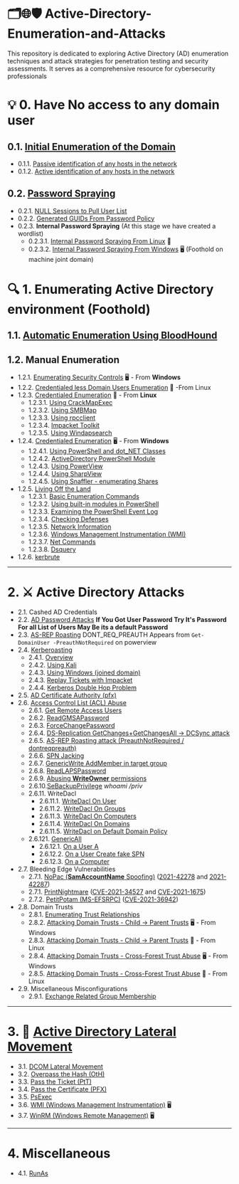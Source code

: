 # 🗂️🌐🛡️ Active-Directory-Enumeration-and-Attacks
This repository is dedicated to exploring Active Directory (AD) enumeration techniques and attack strategies for penetration testing and security assessments. It serves as a comprehensive resource for cybersecurity professionals
# 💡 0. Have No access to any domain user
## 0.1. [Initial Enumeration of the Domain](https://github.com/MGamalCYSEC/Active-Directory-Enumeration-and-Attacks/blob/main/AD%20Enumeration/Initial%20Enumeration%20of%20the%20Domain.md)
  - 0.1.1. [Passive identification of any hosts in the network](https://github.com/MGamalCYSEC/Active-Directory-Enumeration-and-Attacks/blob/main/AD%20Enumeration/Passive_identification.md)
  - 0.1.2. [Active identification of any hosts in the network](https://github.com/MGamalCYSEC/Active-Directory-Enumeration-and-Attacks/blob/main/AD%20Enumeration/Active_identification.md)
## 0.2. [Password Spraying](https://github.com/MGamalCYSEC/Active-Directory-Enumeration-and-Attacks/blob/main/AD%20Enumeration/Password%20Spraying.md)
  - 0.2.1. [NULL Sessions to Pull User List](https://github.com/MGamalCYSEC/Active-Directory-Enumeration-and-Attacks/blob/main/AD%20Enumeration/NULL%20Sessions.md#null-sessions-to-pull-user-list)
  - 0.2.2. [Generated GUIDs From Password Policy](https://github.com/MGamalCYSEC/Active-Directory-Enumeration-and-Attacks/blob/main/AD%20Enumeration/Password%20Policy%20Enum.md)
  - 0.2.3. **Internal Password Spraying** (At this stage  we have created a wordlist)
     - 0.2.3.1. [Internal Password Spraying From Linux](https://github.com/MGamalCYSEC/Active-Directory-Enumeration-and-Attacks/blob/main/AD%20Enumeration/Password%20Spraying%20from%20Linux.md) 🐧
     - 0.2.3.2. [Internal Password Spraying From Windows](https://github.com/MGamalCYSEC/Active-Directory-Enumeration-and-Attacks/blob/main/AD%20Enumeration/Password%20Spraying%20from%20Windows.md) 🖥️ (Foothold on machine joint domain)
# 🔍 1. Enumerating Active Directory environment (Foothold) 
## 1.1. [Automatic Enumeration Using BloodHound](https://github.com/MGamalCYSEC/Active-Directory-Enumeration-and-Attacks/blob/main/AD%20Enumeration/AD%20Automatic%20Enumeration.md)
## 1.2. Manual Enumeration
  - 1.2.1. [Enumerating Security Controls](https://github.com/MGamalCYSEC/Active-Directory-Enumeration-and-Attacks/blob/main/AD%20Enumeration/Enumerating%20Security%20Controls.md) 🖥️ - From **Windows**
  - 1.2.2. [Credentialed less Domain Users Enumeration](https://github.com/MGamalCYSEC/Active-Directory-Enumeration-and-Attacks/blob/main/AD%20Enumeration/DomainUsers.md) 🐧 -From Linux
  - 1.2.3. [Credentialed Enumeration](https://github.com/MGamalCYSEC/Active-Directory-Enumeration-and-Attacks/blob/main/AD%20Enumeration/Manual%20Enumeration/Credentialed%20Enumeration%20from%20linux.md) 🐧 - From **Linux**
      - 1.2.3.1. [Using CrackMapExec](https://github.com/MGamalCYSEC/Active-Directory-Enumeration-and-Attacks/blob/main/AD%20Enumeration/Manual%20Enumeration/Credentialed%20Enumeration.md#using-crackmapexec-now-netexec)
      - 1.2.3.2. [Using SMBMap](https://github.com/MGamalCYSEC/Active-Directory-Enumeration-and-Attacks/blob/main/AD%20Enumeration/Manual%20Enumeration/Credentialed%20Enumeration.md#using-smbmap)
      - 1.2.3.3. [Using rpcclient](https://github.com/MGamalCYSEC/Active-Directory-Enumeration-and-Attacks/blob/main/AD%20Enumeration/Manual%20Enumeration/Credentialed%20Enumeration%20from%20linux.md#using-rpcclient)
      - 1.2.3.4. [Impacket Toolkit](https://github.com/MGamalCYSEC/Active-Directory-Enumeration-and-Attacks/blob/main/AD%20Enumeration/Manual%20Enumeration/Credentialed%20Enumeration.md#impacket-toolkit)
      - 1.2.3.5. [Using Windapsearch](https://github.com/MGamalCYSEC/Active-Directory-Enumeration-and-Attacks/blob/main/AD%20Enumeration/Manual%20Enumeration/Credentialed%20Enumeration.md#using-windapsearch-that-utilizing-ldap-queries)
  - 1.2.4. [Credentialed Enumeration](https://github.com/MGamalCYSEC/Active-Directory-Enumeration-and-Attacks/blob/main/AD%20Enumeration/Manual%20Enumeration/Credentialed%20Enumeration%20-%20from%20Windows.md) 🖥️ - From **Windows**
      - 1.2.4.1. [Using PowerShell and dot_NET Classes](https://github.com/MGamalCYSEC/Active-Directory-Enumeration-and-Attacks/blob/main/AD%20Enumeration/Manual%20Enumeration/Using%20PowerShell%20and%20dot_NET%20Classes.md)
      - 1.2.4.2. [ActiveDirectory PowerShell Module](https://github.com/MGamalCYSEC/Active-Directory-Enumeration-and-Attacks/blob/main/AD%20Enumeration/Manual%20Enumeration/ActiveDirectory%20PowerShell.md)
      - 1.2.4.3. [Using PowerView](https://github.com/MGamalCYSEC/Active-Directory-Enumeration-and-Attacks/blob/main/AD%20Enumeration/Manual%20Enumeration/PowerView.md)
      - 1.2.4.4. [Using SharpView](https://github.com/MGamalCYSEC/Active-Directory-Enumeration-and-Attacks/blob/main/AD%20Enumeration/Manual%20Enumeration/SharpView.md)
      - 1.2.4.5. [Using Snaffler - enumerating Shares](https://github.com/MGamalCYSEC/Active-Directory-Enumeration-and-Attacks/blob/main/AD%20Enumeration/Manual%20Enumeration/Snaffler.md)
  - 1.2.5. [Living Off the Land](https://github.com/MGamalCYSEC/Active-Directory-Enumeration-and-Attacks/blob/main/AD%20Enumeration/Manual%20Enumeration/Living%20Off%20the%20Land.md)
      - 1.2.3.1. [Basic Enumeration Commands](https://github.com/MGamalCYSEC/Active-Directory-Enumeration-and-Attacks/blob/main/AD%20Enumeration/Manual%20Enumeration/Living%20Off%20the%20Land.md#basic-enumeration-commands)
      - 1.2.3.2. [Using built-in modules in PowerShell](https://github.com/MGamalCYSEC/Active-Directory-Enumeration-and-Attacks/blob/main/AD%20Enumeration/Manual%20Enumeration/Living%20Off%20the%20Land.md#using-built-in-modules-in-powershell)
      - 1.2.3.3. [Examining the PowerShell Event Log](https://github.com/MGamalCYSEC/Active-Directory-Enumeration-and-Attacks/blob/main/AD%20Enumeration/Manual%20Enumeration/Living%20Off%20the%20Land.md#examining-the-powershell-event-log)
      - 1.2.3.4. [Checking Defenses](https://github.com/MGamalCYSEC/Active-Directory-Enumeration-and-Attacks/blob/main/AD%20Enumeration/Manual%20Enumeration/Living%20Off%20the%20Land.md#checking-defenses)
      - 1.2.3.5. [Network Information](https://github.com/MGamalCYSEC/Active-Directory-Enumeration-and-Attacks/blob/main/AD%20Enumeration/Manual%20Enumeration/Living%20Off%20the%20Land.md#network-information)
      - 1.2.3.6. [Windows Management Instrumentation (WMI)](https://github.com/MGamalCYSEC/Active-Directory-Enumeration-and-Attacks/blob/main/AD%20Enumeration/Manual%20Enumeration/Living%20Off%20the%20Land.md#windows-management-instrumentation-wmi)
      - 1.2.3.7. [Net Commands](https://github.com/MGamalCYSEC/Active-Directory-Enumeration-and-Attacks/blob/main/AD%20Enumeration/Manual%20Enumeration/Living%20Off%20the%20Land.md#net-commands)
      - 1.2.3.8. [Dsquery](https://github.com/MGamalCYSEC/Active-Directory-Enumeration-and-Attacks/blob/main/AD%20Enumeration/Manual%20Enumeration/Living%20Off%20the%20Land.md#dsquery)
  - 1.2.6. [kerbrute](https://github.com/MGamalCYSEC/Active-Directory-Enumeration-and-Attacks/blob/main/AD%20Enumeration/Manual%20Enumeration/Kerbrute.md)

---
# 2. ⚔️ Active Directory Attacks
- 2.1. Cashed AD Credentials
- 2.2. [AD Password Attacks](https://github.com/MGamalCYSEC/Active-Directory-Enumeration-and-Attacks/blob/main/Active%20Directory%20Attacks/AD%20Password%20Attacks.md) **If You Got User Password Try It's Password For all List of Users May Be its a default Password**
- 2.3. [AS-REP Roasting](https://github.com/MGamalCYSEC/Active-Directory-Enumeration-and-Attacks/blob/main/Active%20Directory%20Attacks/AS-REP%20Roasting.md) 
  DONT_REQ_PREAUTH Appears from `Get-DomainUser -PreauthNotRequired` on powerview
- 2.4. [Kerberoasting](https://github.com/MGamalCYSEC/Active-Directory-Enumeration-and-Attacks/blob/main/Active%20Directory%20Attacks/Kerberoasting.md) 
  - 2.4.1. [Overview](https://github.com/MGamalCYSEC/Active-Directory-Enumeration-and-Attacks/blob/main/Active%20Directory%20Attacks/Kerberoasting.md#kerberoasting)
  - 2.4.2. [Using Kali](https://github.com/MGamalCYSEC/Active-Directory-Enumeration-and-Attacks/blob/main/Active%20Directory%20Attacks/Kerberoasting.md#perform-kerberoasting-using-kali)
  - 2.4.3. [Using Windows (joined domain)](https://github.com/MGamalCYSEC/Active-Directory-Enumeration-and-Attacks/blob/main/Active%20Directory%20Attacks/Kerberoasting.md#perform-kerberoasting-on-windows-joined-domain)
  - 2.4.3. [Replay Tickets with Impacket](https://github.com/MGamalCYSEC/Active-Directory-Enumeration-and-Attacks/blob/main/Active%20Directory%20Attacks/Kerberoasting.md#replay-tickets-with-impacket)
  - 2.4.4. [Kerberos Double Hop Problem](https://github.com/MGamalCYSEC/Active-Directory-Enumeration-and-Attacks/blob/main/Active%20Directory%20Attacks/Kerberos%20Double%20Hop%20Problem.md)
- 2.5. [AD Certificate Authority (pfx)](https://github.com/MGamalCYSEC/Active-Directory-Enumeration-and-Attacks/blob/main/Active%20Directory%20Attacks/AD%20Certificate%20Authority.md) 
- 2.6. [Access Control List (ACL) Abuse](https://github.com/MGamalCYSEC/Active-Directory-Enumeration-and-Attacks/tree/main/Active%20Directory%20Attacks/Access%20Control%20List%20(ACL)%20Abuse)
  - 2.6.1. [Get Remote Access Users](https://github.com/MGamalCYSEC/Active-Directory-Enumeration-and-Attacks/blob/main/Active%20Directory%20Attacks/Access%20Control%20List%20(ACL)%20Abuse/Remote%20Access%20Users.md)
  - 2.6.2. [ReadGMSAPassword](https://github.com/MGamalCYSEC/Active-Directory-Enumeration-and-Attacks/blob/main/Active%20Directory%20Attacks/Access%20Control%20List%20(ACL)%20Abuse/ReadGMSAPassword.md)
  - 2.6.3. [ForceChangePassword](https://github.com/MGamalCYSEC/Active-Directory-Enumeration-and-Attacks/blob/main/Active%20Directory%20Attacks/Access%20Control%20List%20(ACL)%20Abuse/ForceChangePassword.md)
  - 2.6.4. [DS-Replication GetChanges+GetChangesAll -> DCSync attack](https://github.com/MGamalCYSEC/Active-Directory-Enumeration-and-Attacks/blob/main/Active%20Directory%20Attacks/Access%20Control%20List%20(ACL)%20Abuse/DS-Replication-Get-Changes_and_all.md)
  - 2.6.5. [AS-REP Roasting attack (PreauthNotRequired / dontreqpreauth)](https://github.com/MGamalCYSEC/Active-Directory-Enumeration-and-Attacks/blob/main/Active%20Directory%20Attacks/AS-REP%20Roasting.md)
  - 2.6.6. [SPN Jacking](https://github.com/MGamalCYSEC/Active-Directory-Enumeration-and-Attacks/blob/main/Active%20Directory%20Attacks/Access%20Control%20List%20(ACL)%20Abuse/SPN%20Jacking.md)
  - 2.6.7. [GenericWrite AddMember in target group](https://github.com/MGamalCYSEC/Active-Directory-Enumeration-and-Attacks/blob/main/Active%20Directory%20Attacks/Access%20Control%20List%20(ACL)%20Abuse/GenericWrite.md)
  - 2.6.8. [ReadLAPSPassword](https://github.com/MGamalCYSEC/Active-Directory-Enumeration-and-Attacks/blob/main/Active%20Directory%20Attacks/Access%20Control%20List%20(ACL)%20Abuse/ReadLAPSPassword.md)
  - 2.6.9. [Abusing **WriteOwner** permissions](https://github.com/MGamalCYSEC/Active-Directory-Enumeration-and-Attacks/blob/main/Active%20Directory%20Attacks/Access%20Control%20List%20(ACL)%20Abuse/WriteOwner.md)
  - 2.6.10.[SeBackupPrivilege](https://github.com/MGamalCYSEC/Active-Directory-Enumeration-and-Attacks/blob/main/Active%20Directory%20Attacks/Access%20Control%20List%20(ACL)%20Abuse/SeBackupPrivilege.md) _whoami /priv_
  - 2.6.11. WriteDacl
     - 2.6.11.1. [WriteDacl On User](https://github.com/MGamalCYSEC/Active-Directory-Enumeration-and-Attacks/blob/main/Active%20Directory%20Attacks/Access%20Control%20List%20(ACL)%20Abuse/WriteDacl%20On%20User.md)
     - 2.6.11.2. [WriteDacl On Groups](https://github.com/MGamalCYSEC/Active-Directory-Enumeration-and-Attacks/blob/main/Active%20Directory%20Attacks/Access%20Control%20List%20(ACL)%20Abuse/WriteDacl%20On%20Groups.md)
     - 2.6.11.3. [WriteDacl On Computers](https://github.com/MGamalCYSEC/Active-Directory-Enumeration-and-Attacks/blob/main/Active%20Directory%20Attacks/Access%20Control%20List%20(ACL)%20Abuse/WriteDacl%20On%20Computers.md)
     - 2.6.11.4. [WriteDacl On Domains](https://github.com/MGamalCYSEC/Active-Directory-Enumeration-and-Attacks/blob/main/Active%20Directory%20Attacks/Access%20Control%20List%20(ACL)%20Abuse/WriteDacl%20On%20Domains.md)
     - 2.6.11.5. [WriteDacl on Default Domain Policy](https://github.com/MGamalCYSEC/Active-Directory-Enumeration-and-Attacks/blob/main/Active%20Directory%20Attacks/Access%20Control%20List%20(ACL)%20Abuse/WriteDacl%20on%20Default%20Domain%20Policy.md)
  - 2.6.121. [GenericAll](https://github.com/MGamalCYSEC/Active-Directory-Enumeration-and-Attacks/blob/main/Active%20Directory%20Attacks/Access%20Control%20List%20(ACL)%20Abuse/GenericAll.md)
     - 2.6.12.1. [On a User A](https://github.com/MGamalCYSEC/Active-Directory-Enumeration-and-Attacks/blob/main/Active%20Directory%20Attacks/Access%20Control%20List%20(ACL)%20Abuse/ForceChangePassword.md)
     - 2.6.12.2. [On a User Create fake SPN](https://github.com/MGamalCYSEC/Active-Directory-Enumeration-and-Attacks/blob/main/Active%20Directory%20Attacks/Access%20Control%20List%20(ACL)%20Abuse/SPN%20Jacking.md)
     - 2.6.12.3. [On a Computer](https://github.com/MGamalCYSEC/Active-Directory-Enumeration-and-Attacks/blob/main/Active%20Directory%20Attacks/Access%20Control%20List%20(ACL)%20Abuse/GenericAll%20permissions%20to%20the%20computer%20(RBCD).md)
- 2.7. Bleeding Edge Vulnerabilities
  - 2.7.1. [NoPac (**SamAccountName** Spoofing)](https://github.com/MGamalCYSEC/Active-Directory-Enumeration-and-Attacks/blob/main/Active%20Directory%20Attacks/NoPac%20(SamAccountName%20Spoofing).md) ([2021-42278](https://msrc.microsoft.com/update-guide/vulnerability/CVE-2021-42278) and [2021-42287](https://msrc.microsoft.com/update-guide/vulnerability/CVE-2021-42287))
  - 2.7.1. [PrintNightmare](https://github.com/MGamalCYSEC/Active-Directory-Enumeration-and-Attacks/blob/main/Active%20Directory%20Attacks/PrintNightmare.md) ([CVE-2021-34527](https://msrc.microsoft.com/update-guide/vulnerability/CVE-2021-34527) and [CVE-2021-1675](https://msrc.microsoft.com/update-guide/vulnerability/CVE-2021-1675))
  - 2.7.2. [PetitPotam (MS-EFSRPC)](https://github.com/MGamalCYSEC/Active-Directory-Enumeration-and-Attacks/blob/main/Active%20Directory%20Attacks/PetitPotam%20(MS-EFSRPC).md) ([CVE-2021-36942](https://msrc.microsoft.com/update-guide/vulnerability/CVE-2021-36942))
- 2.8. Domain Trusts
  - 2.8.1. [Enumerating Trust Relationships](https://github.com/MGamalCYSEC/Active-Directory-Enumeration-and-Attacks/blob/main/Active%20Directory%20Attacks/Domain%20Trusts/Domain%20Trusts%20Enum.md)
  - 2.8.2. [Attacking Domain Trusts - Child -> Parent Trusts](https://github.com/MGamalCYSEC/Active-Directory-Enumeration-and-Attacks/blob/main/Active%20Directory%20Attacks/Domain%20Trusts/Attacking%20Domain%20Trusts%20From%20Windows.md) 🖥️ - From Windows
  - 2.8.3. [Attacking Domain Trusts - Child -> Parent Trusts](https://github.com/MGamalCYSEC/Active-Directory-Enumeration-and-Attacks/blob/main/Active%20Directory%20Attacks/Domain%20Trusts/Attacking%20Domain%20Trusts%20From%20Linux.md) 🐧 - From Linux
  - 2.8.4. [Attacking Domain Trusts - Cross-Forest Trust Abuse]() 🖥️ - From Windows
  - 2.8.5. [Attacking Domain Trusts - Cross-Forest Trust Abuse]() 🐧 - From Linux
- 2.9. Miscellaneous Misconfigurations
  - 2.9.1. [Exchange Related Group Membership](https://github.com/MGamalCYSEC/Active-Directory-Enumeration-and-Attacks/tree/main/Active%20Directory%20Attacks/Miscellaneous%20Misconfigurations)
---
# 3. 🔀 [Active Directory Lateral Movement](https://github.com/MGamalCYSEC/Active-Directory-Enumeration-and-Attacks/tree/main/AD%20Lateral%20Movement)
- 3.1. [DCOM Lateral Movement](https://github.com/MGamalCYSEC/Active-Directory-Enumeration-and-Attacks/blob/main/AD%20Lateral%20Movement/DCOM.md)
- 3.2. [Overpass the Hash (OtH)](https://github.com/MGamalCYSEC/Active-Directory-Enumeration-and-Attacks/blob/main/AD%20Lateral%20Movement/Overpass%20the%20Hash.md)
- 3.3. [Pass the Ticket (PtT)](https://github.com/MGamalCYSEC/Active-Directory-Enumeration-and-Attacks/blob/main/AD%20Lateral%20Movement/Pass%20the%20Ticket.md)
- 3.4. [Pass the Certificate (PFX)](https://github.com/MGamalCYSEC/Active-Directory-Enumeration-and-Attacks/blob/main/AD%20Lateral%20Movement/Pass%20the%20Certificate(PFX).md)
- 3.5. [PsExec](https://github.com/MGamalCYSEC/Active-Directory-Enumeration-and-Attacks/blob/main/AD%20Lateral%20Movement/PsExec.md)
- 3.6. [WMI (Windows Management Instrumentation)](https://github.com/MGamalCYSEC/Active-Directory-Enumeration-and-Attacks/blob/main/AD%20Lateral%20Movement/WMI.md) 🖥️
- 3.7. [WinRM (Windows Remote Management)](https://github.com/MGamalCYSEC/Active-Directory-Enumeration-and-Attacks/blob/main/AD%20Lateral%20Movement/WinRM.md) 🖥️
---
# 4. Miscellaneous
- 4.1. [RunAs](https://github.com/MGamalCYSEC/Active-Directory-Enumeration-and-Attacks/blob/main/Active%20Directory%20Attacks/Miscellaneous/RunAs.md)
